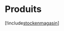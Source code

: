 # Produits

[!include[stockenmagasin](produits.stockenmagasin.autogen.md)]























































































































